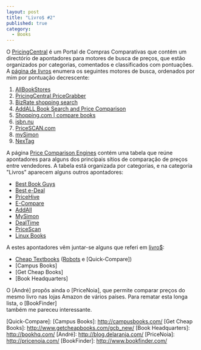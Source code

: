 ```yaml
---
layout: post
title: "Livro$ #2"
published: true
category:
  - Books
---
```


O [PricingCentral] é um Portal de Compras Comparativas que contém um
directório de apontadores para motores de busca de preços, que estão
organizados por categorias, comentados e classificados com pontuações. A
[página de livros] enumera os seguintes motores de busca, ordenados por
mim por pontuação decrescente:

1.  [AllBookStores]
2.  [PricingCentral PriceGrabber]
3.  [BizRate shopping search]
4.  [AddALL Book Search and Price Comparison]
5.  [Shopping.com | compare books]
6.  [isbn.nu]
7.  [PriceSCAN.com]
8.  [mySimon]
9.  [NexTag]

A página [Price Comparison Engines] contém uma tabela que reúne
apontadores para alguns dos principais sítios de comparação de preços
entre vendedores. A tabela está organizada por categorias, e na
categoria "Livros" aparecem alguns outros apontadores:

-   [Best Book Guys]
-   [Best e-Deal]
-   [PriceHive]
-   [E-Compare]
-   [AddAll][AddALL Book Search and Price Comparison]
-   [MySimon][mySimon]
-   [DealTime]
-   [PriceScan][PriceSCAN.com]
-   [Linux Books]

A estes apontadores vêm juntar-se alguns que referi em [livro\$]:

-   [Cheap Textbooks] ([Robots] e [Quick-Compare])
-   [Campus Books]
-   [Get Cheap Books]
-   [Book Headquarters]

O [André] propôs ainda o [PriceNoia], que permite comparar preços do
mesmo livro nas lojas Amazon de vários países. Para rematar esta longa
lista, o [BookFinder]\
também me pareceu interessante.

  [PricingCentral]: http://www.pricingcentral.com
  [página de livros]: http://www.pricingcentral.com/books/books.htm
  [AllBookStores]: http://www.allbookstores.com/
  [PricingCentral PriceGrabber]: http://pricingcentral.pricegrabber.com/
  [BizRate shopping search]: http://www.bizrate.com/buy/browse__cat_id--80.html
  [AddALL Book Search and Price Comparison]: http://www.addall.com/
  [Shopping.com | compare books]: http://www2.shopping.com/xMP-Books
  [isbn.nu]: http://www.isbn.nu/
  [PriceSCAN.com]: http://www.pricescan.com/
  [mySimon]: http://www.mysimon.com/
  [NexTag]: http://www.nextag.com/Books~200000z0zBwzmainz5-htm
  [Price Comparison Engines]: http://www.ai.mit.edu/~wang/comparison.html
    "Price Comparison Engines"
  [Best Book Guys]: http://www.bestbookbuys.com/
  [Best e-Deal]: http://www.bestedeal.com/
  [PriceHive]: http://www.pricehive.com/
  [E-Compare]: http://www.ecompare.com/
  [DealTime]: http://www.dealtime.com/
  [Linux Books]: http://www.linuxlot.com/
  [livro\$]: %0Ahttp://olifante.blogs.com/covil/2004/04/livro.html
  [Cheap Textbooks]: http://www.cheap-textbooks.com/index.htm
  [Robots]: http://www.cheap-textbooks.com/textbook-price-robot.html
  [Quick-Compare]: 
  [Campus Books]: http://campusbooks.com/
  [Get Cheap Books]: http://www.getcheapbooks.com/gcb_new/
  [Book Headquarters]: http://bookhq.com/
  [André]: http://blog.delaranja.com/
  [PriceNoia]: http://pricenoia.com/
  [BookFinder]: http://www.bookfinder.com/
